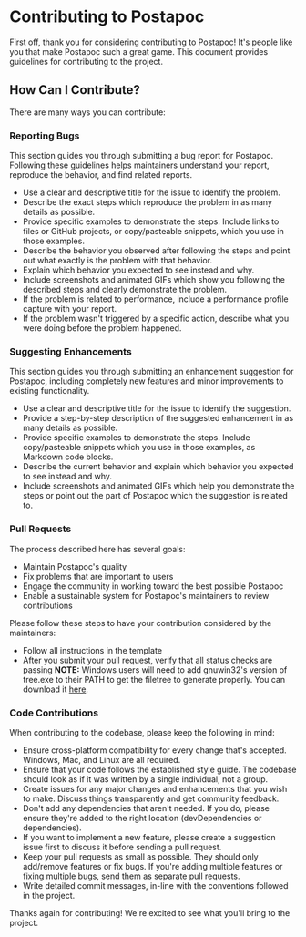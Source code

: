# Contributing to Postapoc

First off, thank you for considering contributing to Postapoc! It's people like you that make Postapoc such a great game. This document provides guidelines for contributing to the project.

## How Can I Contribute?

There are many ways you can contribute:

### Reporting Bugs

This section guides you through submitting a bug report for Postapoc. Following these guidelines helps maintainers understand your report, reproduce the behavior, and find related reports.

- Use a clear and descriptive title for the issue to identify the problem.
- Describe the exact steps which reproduce the problem in as many details as possible.
- Provide specific examples to demonstrate the steps. Include links to files or GitHub projects, or copy/pasteable snippets, which you use in those examples.
- Describe the behavior you observed after following the steps and point out what exactly is the problem with that behavior.
- Explain which behavior you expected to see instead and why.
- Include screenshots and animated GIFs which show you following the described steps and clearly demonstrate the problem.
- If the problem is related to performance, include a performance profile capture with your report.
- If the problem wasn't triggered by a specific action, describe what you were doing before the problem happened.

### Suggesting Enhancements

This section guides you through submitting an enhancement suggestion for Postapoc, including completely new features and minor improvements to existing functionality.

- Use a clear and descriptive title for the issue to identify the suggestion.
- Provide a step-by-step description of the suggested enhancement in as many details as possible.
- Provide specific examples to demonstrate the steps. Include copy/pasteable snippets which you use in those examples, as Markdown code blocks.
- Describe the current behavior and explain which behavior you expected to see instead and why.
- Include screenshots and animated GIFs which help you demonstrate the steps or point out the part of Postapoc which the suggestion is related to.

### Pull Requests

The process described here has several goals:

- Maintain Postapoc's quality
- Fix problems that are important to users
- Engage the community in working toward the best possible Postapoc
- Enable a sustainable system for Postapoc's maintainers to review contributions

Please follow these steps to have your contribution considered by the maintainers:

- Follow all instructions in the template
- After you submit your pull request, verify that all status checks are passing
**NOTE:** Windows users will need to add gnuwin32's version of tree.exe to their PATH to get the filetree to generate properly. You can download it [here](http://gnuwin32.sourceforge.net/packages/tree.htm).

### Code Contributions

When contributing to the codebase, please keep the following in mind:

- Ensure cross-platform compatibility for every change that's accepted. Windows, Mac, and Linux are all required.
- Ensure that your code follows the established style guide. The codebase should look as if it was written by a single individual, not a group.
- Create issues for any major changes and enhancements that you wish to make. Discuss things transparently and get community feedback.
- Don't add any dependencies that aren't needed. If you do, please ensure they're added to the right location (devDependencies or dependencies).
- If you want to implement a new feature, please create a suggestion issue first to discuss it before sending a pull request.
- Keep your pull requests as small as possible. They should only add/remove features or fix bugs. If you're adding multiple features or fixing multiple bugs, send them as separate pull requests.
- Write detailed commit messages, in-line with the conventions followed in the project.

Thanks again for contributing! We're excited to see what you'll bring to the project.
